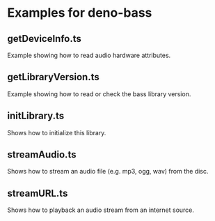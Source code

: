 # Examples for deno-bass

## getDeviceInfo.ts

Example showing how to read audio hardware attributes.

## getLibraryVersion.ts

Example showing how to read or check the bass library version.

## initLibrary.ts

Shows how to initialize this library.

## streamAudio.ts

Shows how to stream an audio file (e.g. mp3, ogg, wav) from the disc.

## streamURL.ts

Shows how to playback an audio stream from an internet source.

